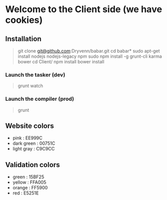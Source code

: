 # Welcome to the Client side (we have cookies)

## Installation
> git clone git@github.com:Dryvenn/babar.git
> cd babar*
> sudo apt-get install nodejs nodejs-legacy npm
> sudo npm install -g grunt-cli karma bower 
> cd Client/
> npm install
> bower install

### Launch the tasker (dev)
> grunt watch

### Launch the compiler (prod)
> grunt


## Website colors
- pink : EE999C
- dark green : 00751C
- light gray : C9C9CC

## Validation colors
- green : 15BF25
- yellow : FFA005
- orange : FF5900
- red : E5251E